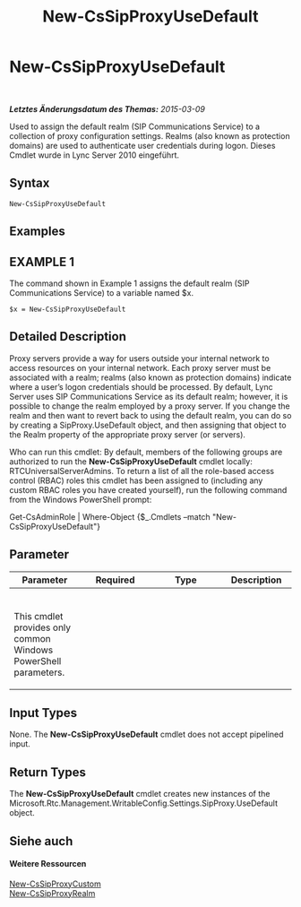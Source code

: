 ﻿---
title: New-CsSipProxyUseDefault
TOCTitle: New-CsSipProxyUseDefault
ms:assetid: 1e8bedca-8bd5-4559-b530-0f18ae23d6d3
ms:mtpsurl: https://technet.microsoft.com/de-de/library/Gg398274(v=OCS.15)
ms:contentKeyID: 49293377
ms.date: 05/19/2016
mtps_version: v=OCS.15
ms.translationtype: HT
---

# New-CsSipProxyUseDefault

 

_**Letztes Änderungsdatum des Themas:** 2015-03-09_

Used to assign the default realm (SIP Communications Service) to a collection of proxy configuration settings. Realms (also known as protection domains) are used to authenticate user credentials during logon. Dieses Cmdlet wurde in Lync Server 2010 eingeführt.

## Syntax

    New-CsSipProxyUseDefault

## Examples

## EXAMPLE 1

The command shown in Example 1 assigns the default realm (SIP Communications Service) to a variable named $x.

    $x = New-CsSipProxyUseDefault

## Detailed Description

Proxy servers provide a way for users outside your internal network to access resources on your internal network. Each proxy server must be associated with a realm; realms (also known as protection domains) indicate where a user’s logon credentials should be processed. By default, Lync Server uses SIP Communications Service as its default realm; however, it is possible to change the realm employed by a proxy server. If you change the realm and then want to revert back to using the default realm, you can do so by creating a SipProxy.UseDefault object, and then assigning that object to the Realm property of the appropriate proxy server (or servers).

Who can run this cmdlet: By default, members of the following groups are authorized to run the **New-CsSipProxyUseDefault** cmdlet locally: RTCUniversalServerAdmins. To return a list of all the role-based access control (RBAC) roles this cmdlet has been assigned to (including any custom RBAC roles you have created yourself), run the following command from the Windows PowerShell prompt:

Get-CsAdminRole | Where-Object {$\_.Cmdlets –match "New-CsSipProxyUseDefault"}

## Parameter


<table>
<colgroup>
<col style="width: 25%" />
<col style="width: 25%" />
<col style="width: 25%" />
<col style="width: 25%" />
</colgroup>
<thead>
<tr class="header">
<th>Parameter</th>
<th>Required</th>
<th>Type</th>
<th>Description</th>
</tr>
</thead>
<tbody>
<tr class="odd">
<td><p></p></td>
<td><p></p></td>
<td><p></p></td>
<td><p></p></td>
</tr>
<tr class="even">
<td><p>This cmdlet provides only common Windows PowerShell parameters.</p>
<p></p></td>
<td><p></p></td>
<td><p></p></td>
<td><p></p></td>
</tr>
</tbody>
</table>


## Input Types

None. The **New-CsSipProxyUseDefault** cmdlet does not accept pipelined input.

## Return Types

The **New-CsSipProxyUseDefault** cmdlet creates new instances of the Microsoft.Rtc.Management.WritableConfig.Settings.SipProxy.UseDefault object.

## Siehe auch

#### Weitere Ressourcen

[New-CsSipProxyCustom](new-cssipproxycustom.md)  
[New-CsSipProxyRealm](new-cssipproxyrealm.md)

